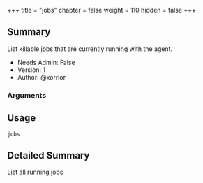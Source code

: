 +++
title = "jobs"
chapter = false
weight = 110
hidden = false
+++

## Summary
List killable jobs that are currently running with the agent.

- Needs Admin: False  
- Version: 1  
- Author: @xorrior  

### Arguments

## Usage

```
jobs
```


## Detailed Summary

List all running jobs

